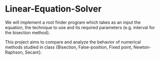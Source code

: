 # Linear-Equation-Solver

We will implement a root finder program which takes as an input the equation, the technique to use and its required parameters (e.g. interval for the bisection method).

This project aims to compare and analyze the behavior of numerical methods studied in class {Bisection, False-position, Fixed point, Newton-Raphson, Secant}.
